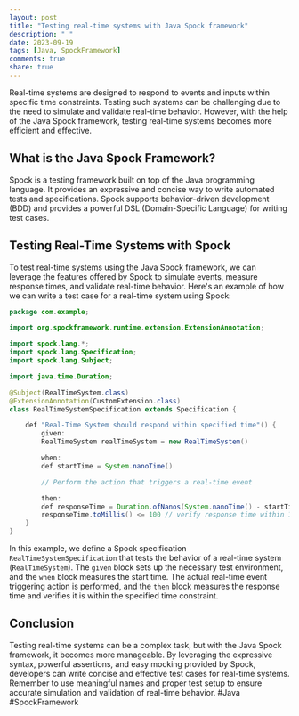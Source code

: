 ```yaml
---
layout: post
title: "Testing real-time systems with Java Spock framework"
description: " "
date: 2023-09-19
tags: [Java, SpockFramework]
comments: true
share: true
---
```


Real-time systems are designed to respond to events and inputs within specific time constraints. Testing such systems can be challenging due to the need to simulate and validate real-time behavior. However, with the help of the Java Spock framework, testing real-time systems becomes more efficient and effective.

## What is the Java Spock Framework?

Spock is a testing framework built on top of the Java programming language. It provides an expressive and concise way to write automated tests and specifications. Spock supports behavior-driven development (BDD) and provides a powerful DSL (Domain-Specific Language) for writing test cases.

## Testing Real-Time Systems with Spock

To test real-time systems using the Java Spock framework, we can leverage the features offered by Spock to simulate events, measure response times, and validate real-time behavior. Here's an example of how we can write a test case for a real-time system using Spock:

```java
package com.example;

import org.spockframework.runtime.extension.ExtensionAnnotation;

import spock.lang.*;
import spock.lang.Specification;
import spock.lang.Subject;

import java.time.Duration;

@Subject(RealTimeSystem.class)
@ExtensionAnnotation(CustomExtension.class)
class RealTimeSystemSpecification extends Specification {

    def "Real-Time System should respond within specified time"() {
        given:
        RealTimeSystem realTimeSystem = new RealTimeSystem()

        when:
        def startTime = System.nanoTime()

        // Perform the action that triggers a real-time event

        then:
        def responseTime = Duration.ofNanos(System.nanoTime() - startTime)
        responseTime.toMillis() <= 100 // verify response time within 100 milliseconds
    }
}
```

In this example, we define a Spock specification `RealTimeSystemSpecification` that tests the behavior of a real-time system (`RealTimeSystem`). The `given` block sets up the necessary test environment, and the `when` block measures the start time. The actual real-time event triggering action is performed, and the `then` block measures the response time and verifies it is within the specified time constraint.

## Conclusion

Testing real-time systems can be a complex task, but with the Java Spock framework, it becomes more manageable. By leveraging the expressive syntax, powerful assertions, and easy mocking provided by Spock, developers can write concise and effective test cases for real-time systems. Remember to use meaningful names and proper test setup to ensure accurate simulation and validation of real-time behavior. #Java #SpockFramework